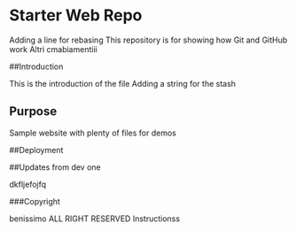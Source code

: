# Starter Web Repo
Adding a line for rebasing
This repository is for showing how Git and GitHub work
Altri cmabiamentiii

##Introduction

This is the introduction of the file
Adding a string for the stash

## Purpose

Sample website with plenty of files for demos
 
##Deployment

##Updates from dev one


dkfljefojfq

###Copyright

benissimo
ALL RIGHT RESERVED
Instructionss
